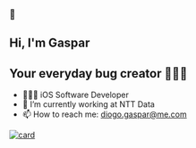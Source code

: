 ### 👋

## Hi, I'm Gaspar 
## Your everyday bug creator 👨🏾‍💻 


- 👨🏽‍🎨 iOS Software Developer
- 📲 I’m currently working at NTT Data
- 📫 How to reach me: diogo.gaspar@me.com


<!--
**gaspar-d/gaspar-d** is a ✨ _special_ ✨ repository because its `README.md` (this file) appears on your GitHub profile.

Here are some ideas to get you started:

- 🔭 I’m currently working on ...
- 🌱 I’m currently learning ...
- 👯 I’m looking to collaborate on ...
- 🤔 I’m looking for help with ...
- 💬 Ask me about ...
- 📫 How to reach me: ...
- 😄 Pronouns: ...
- ⚡ Fun fact: ...
-->

[![card](https://github-readme-stats.vercel.app/api?username=gaspar-d&theme=default&show_icons=true)](https://github.com/iuricode/)

